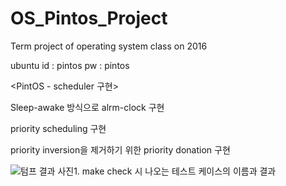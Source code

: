 # OS_Pintos_Project
Term project of operating system class on 2016

ubuntu id : pintos pw : pintos


<PintOS - scheduler 구현>

Sleep-awake 방식으로 alrm-clock 구현

priority scheduling 구현

priority inversion을 제거하기 위한 priority donation 구현


![텀프 결과](https://user-images.githubusercontent.com/8641002/174004941-8299112b-42cd-4b57-91f4-dad37422676e.PNG)
사진1. make check 시 나오는 테스트 케이스의 이름과 결과
